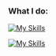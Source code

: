 ### What I do:
[![My Skills](https://skillicons.dev/icons?i=react,ts,sass,java,py,mongodb&perline=6)](https://skillicons.dev)

[![My Skills](https://skillicons.dev/icons?i=idea,mysql,postman,git,figma,photoshop&perline=6)](https://skillicons.dev)

<!--[![Top Langs](https://github-readme-stats.vercel.app/api/top-langs/?username=phuoc&theme=onedark)](https://github.com/anuraghazra/github-readme-stats)>
